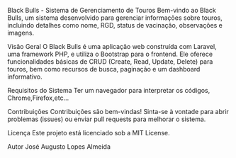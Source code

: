 Black Bulls - Sistema de Gerenciamento de Touros
Bem-vindo ao Black Bulls, um sistema desenvolvido para gerenciar informações sobre touros, incluindo detalhes como nome, RGD, status de vacinação, observações e imagens.

Visão Geral
O Black Bulls é uma aplicação web construída com Laravel, uma framework PHP, e utiliza o Bootstrap para o frontend. Ele oferece funcionalidades básicas de CRUD (Create, Read, Update, Delete) para touros, bem como recursos de busca, paginação e um dashboard informativo.

Requisitos do Sistema
Ter um navegador para interpretar os códigos, Chrome,Firefox,etc...

Contribuições
Contribuições são bem-vindas! Sinta-se à vontade para abrir problemas (issues) ou enviar pull requests para melhorar o sistema.

Licença
Este projeto está licenciado sob a MIT License.

Autor
José Augusto Lopes Almeida
